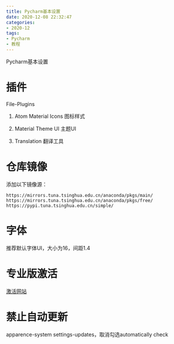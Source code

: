 ```yaml
---
title: Pycharm基本设置
date: 2020-12-08 22:32:47
categories:
- 2020-12
tags:
- Pycharm
- 教程
---
```


 Pycharm基本设置

<!-- more -->

# 插件

File-Plugins
1. Atom Material Icons  图标样式

2. Material Theme UI  主题UI

3. Translation  翻译工具

# 仓库镜像
添加以下镜像源：

```
https://mirrors.tuna.tsinghua.edu.cn/anaconda/pkgs/main/
https://mirrors.tuna.tsinghua.edu.cn/anaconda/pkgs/free/
https://pypi.tuna.tsinghua.edu.cn/simple/
```

# 字体
推荐默认字体UI，大小为16，间距1.4

# 专业版激活
[激活网站](http://idea.medeming.com/jets/)

# 禁止自动更新
apparence-system settings-updates，取消勾选automatically check